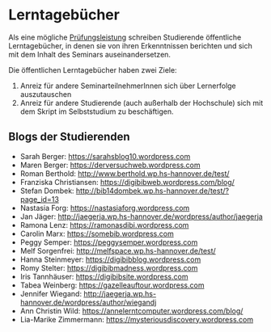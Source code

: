 # Lerntagebücher

Als eine mögliche [Prüfungsleistung](https://felixlohmeier.gitbooks.io/seminar-wir-bauen-uns-einen-bibliothekskatalog/content/pruefungsleistungen.html) schreiben Studierende öffentliche Lerntagebücher, in denen sie von ihren Erkenntnissen berichten und sich mit dem Inhalt des Seminars auseinandersetzen.

Die öffentlichen Lerntagebücher haben zwei Ziele:
1. Anreiz für andere SeminarteilnehmerInnen sich über Lernerfolge auszutauschen
2. Anreiz für andere Studierende (auch außerhalb der Hochschule) sich mit dem Skript im Selbststudium zu beschäftigen.

## Blogs der Studierenden

* Sarah Berger: https://sarahsblog10.wordpress.com
* Maren Berger: https://derversuchweb.wordpress.com
* Roman Berthold: http://www.berthold.wp.hs-hannover.de/test/
* Franziska Christiansen: https://digibibweb.wordpress.com/blog/
* Stefan Dombek: http://bib14dombek.wp.hs-hannover.de/test/?page_id=13
* Nastasia Forg: https://nastasiaforg.wordpress.com
* Jan Jäger: http://jaegerja.wp.hs-hannover.de/wordpress/author/jaegerja
* Ramona Lenz: https://ramonasdibi.wordpress.com
* Carolin Marx: https://somebib.wordpress.com
* Peggy Semper: https://peggysemper.wordpress.com
* Melf Sorgenfrei: http://melfspace.wp.hs-hannover.de/test/
* Hanna Steinmeyer: https://digibibblog.wordpress.com
* Romy Stelter: https://digibibmadness.wordpress.com
* Iris Tannhäuser: https://digibibsite.wordpress.com
* Tabea Weinberg: https://gazelleauftour.wordpress.com
* Jennifer Wiegand: http://jaegerja.wp.hs-hannover.de/wordpress/author/wiegandj
* Ann Christin Wild: https://annelerntcomputer.wordpress.com/blog/
* Lia-Marike Zimmermann: https://mysteriousdiscovery.wordpress.com
